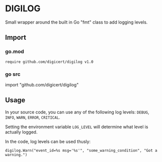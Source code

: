 DIGILOG
========

Small wrapper around the built in Go "fmt" class to add logging levels.


## Import

### go.mod
```
require github.com/digicert/digilog v1.0
```

### go src
import "github.com/digicert/digilog"



## Usage

In your source code, you can use any of the following log levels: `DEBUG`, `INFO`, `WARN`, `ERROR`, `CRITICAL`.

Setting the environment variable `LOG_LEVEL` will determine what level is actually logged.

In the code, log levels can be used thusly:

`digilog.Warn("event_id=%s msg='%s'", "some_warning_condition", "Got a warning.")`